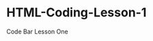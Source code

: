 # HTML-Coding-Lesson-1
Code Bar Lesson One
<!DOCTYPE html>
<html>
  <head>
    <title>I love owls</title>
  </head>
  <body>
  </body>
</html>
